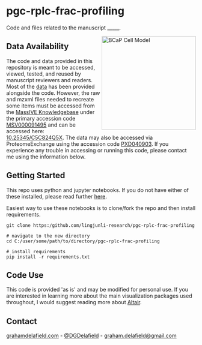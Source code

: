 # pgc-rplc-frac-profiling
Code and files related to the manuscript _____.

<img src="https://github.com/lingjunli-research/pgc-rplc-frac-profiling/blob/main/images/JPR_DataCompleteness_TOC.png" align="right"
     alt="BCaP Cell Model" height="250">
     




## Data Availability
The code and data provided in this repository is meant to be accessed, viewed, tested, and reused by manuscript reviewers and readers. Most of the [data](https://github.com/lingjunli-research/pgc-rplc-frac-profiling/blob/main/data) has been provided alongside the code. However, the raw and mzxml files needed to recreate some items must be accessed from the [MassIVE Knowledgebase](http://www.proteomexchange.org/) under the primary accession code [MSV000091495](https://doi.org/doi:10.25345/C5C824Q5X) and can be accessed here: [10.25345/C5C824Q5X](https://doi.org/doi:10.25345/C5C824Q5X). The data may also be accessed via ProteomeExchange using the accession code [PXD040903](https://proteomecentral.proteomexchange.org/cgi/GetDataset?ID=PXD040903). If you experience any trouble in accessing or running this code, please contact me using the information below. 


## Getting Started
This repo uses python and jupyter notebooks. If you do not have either of these installed, please read further [here](https://jupyter-notebook-beginner-guide.readthedocs.io/en/latest/install.html).


Easiest way to use these notebooks is to clone/fork the repo and then install requirements.
```
git clone https:/github.com/lingjunli-research/pgc-rplc-frac-profiling

# navigate to the new directory
cd C:/user/some/path/to/directory/pgc-rplc-frac-profiling

# install requirements
pip install -r requirements.txt
```

## Code Use
This code is provided 'as is' and may be modified for personal use. If you are interested in learning more about the main visualization packages used throughout, I would suggest reading more about [Altair](https://altair-viz.github.io/).


## Contact
[grahamdelafield.com](https://grahamdelafield.github.io) - [@DGDelafield](https://twitter.com/DGDelafield) - graham.delafield@gmail.com
